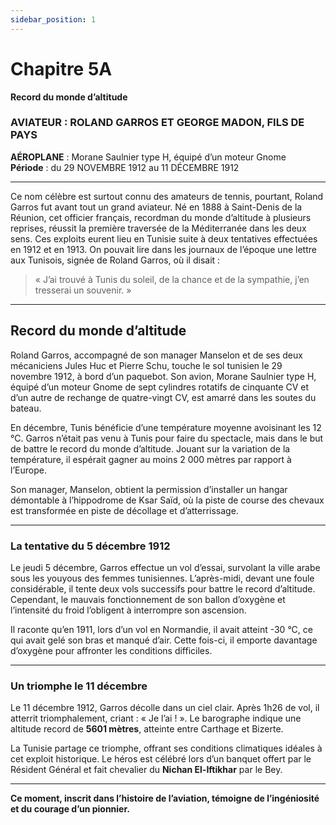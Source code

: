 ```yaml
---
sidebar_position: 1
---
```


# Chapitre 5A  
**Record du monde d’altitude**  

### AVIATEUR : ROLAND GARROS ET GEORGE MADON, FILS DE PAYS  
**AÉROPLANE** : Morane Saulnier type H, équipé d’un moteur Gnome  
**Période** : du 29 NOVEMBRE 1912 au 11 DÉCEMBRE 1912  

---

Ce nom célèbre est surtout connu des amateurs de tennis, pourtant, Roland Garros fut avant tout un grand aviateur. Né en 1888 à Saint-Denis de la Réunion, cet officier français, recordman du monde d’altitude à plusieurs reprises, réussit la première traversée de la Méditerranée dans les deux sens. Ces exploits eurent lieu en Tunisie suite à deux tentatives effectuées en 1912 et en 1913. On pouvait lire dans les journaux de l’époque une lettre aux Tunisois, signée de Roland Garros, où il disait :  

> « J’ai trouvé à Tunis du soleil, de la chance et de la sympathie, j’en tresserai un souvenir. »  

---

## Record du monde d’altitude  

Roland Garros, accompagné de son manager Manselon et de ses deux mécaniciens Jules Huc et Pierre Schu, touche le sol tunisien le 29 novembre 1912, à bord d’un paquebot. Son avion, Morane Saulnier type H, équipé d’un moteur Gnome de sept cylindres rotatifs de cinquante CV et d’un autre de rechange de quatre-vingt CV, est amarré dans les soutes du bateau.  

En décembre, Tunis bénéficie d’une température moyenne avoisinant les 12 °C. Garros n’était pas venu à Tunis pour faire du spectacle, mais dans le but de battre le record du monde d’altitude. Jouant sur la variation de la température, il espérait gagner au moins 2 000 mètres par rapport à l’Europe.  

Son manager, Manselon, obtient la permission d’installer un hangar démontable à l’hippodrome de Ksar Saïd, où la piste de course des chevaux est transformée en piste de décollage et d’atterrissage.  

---

### La tentative du 5 décembre 1912  

Le jeudi 5 décembre, Garros effectue un vol d’essai, survolant la ville arabe sous les youyous des femmes tunisiennes. L’après-midi, devant une foule considérable, il tente deux vols successifs pour battre le record d’altitude. Cependant, le mauvais fonctionnement de son ballon d’oxygène et l’intensité du froid l’obligent à interrompre son ascension.  

Il raconte qu’en 1911, lors d’un vol en Normandie, il avait atteint -30 °C, ce qui avait gelé son bras et manqué d’air. Cette fois-ci, il emporte davantage d’oxygène pour affronter les conditions difficiles.  

---

### Un triomphe le 11 décembre  

Le 11 décembre 1912, Garros décolle dans un ciel clair. Après 1h26 de vol, il atterrit triomphalement, criant : « Je l’ai ! ». Le barographe indique une altitude record de **5601 mètres**, atteinte entre Carthage et Bizerte.  

La Tunisie partage ce triomphe, offrant ses conditions climatiques idéales à cet exploit historique. Le héros est célébré lors d’un banquet offert par le Résident Général et fait chevalier du **Nichan El-Iftikhar** par le Bey.  

---

**Ce moment, inscrit dans l’histoire de l’aviation, témoigne de l’ingéniosité et du courage d’un pionnier.**  
